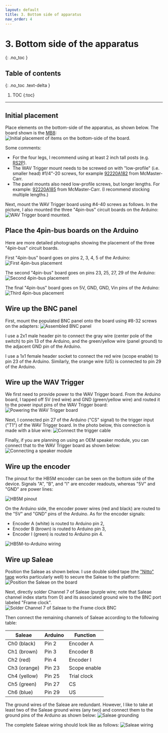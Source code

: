 ```yaml
---
layout: default
title: 3. Bottom side of apparatus
nav_order: 4
---
```


# 3. Bottom side of the apparatus
{: .no_toc }

## Table of contents
{: .no_toc .text-delta }

1. TOC
{:toc}

---

## Initial placement

Place elements on the bottom-side of the apparatus, as shown below. The board shown is the [MB8](https://www.thorlabs.com/thorproduct.cfm?partnumber=MB8):
![Initial placement of items on the bottom-side of the board](bottom_side_initial.jpg).

Some comments:
- For the four legs, I recommend using at least 2 inch tall posts (e.g. [RS2P](https://www.thorlabs.com/thorproduct.cfm?partnumber=RS2P)).
- The WAV Trigger mount needs to be screwed on with "low-profile" (i.e. smaller head) #1/4"-20 screws, for example [92220A182](https://www.mcmaster.com/92220a182) from McMaster-Carr.
- The panel mounts also need low-profile screws, but longer lengths. For example: [92220A185](https://www.mcmaster.com/92220a185) from McMaster-Carr. (I recommend stocking multiple lengths.)

Next, mount the WAV Trigger board using #4-40 screws as follows. In the picture, I also mounted the three "4pin-bus" circuit boards on the Arduino:
![WAV Trigger board mounted](bottom_with_wav.jpg).

## Place the 4pin-bus boards on the Arduino

Here are more detailed photographs showing the placement of the three "4pin-bus" circuit boards.

First "4pin-bus" board goes on pins 2, 3, 4, 5 of the Arduino:
![First 4pin-bus placement](4pin_first.jpg)

The second "4pin-bus" board goes on pins 23, 25, 27, 29 of the Arduino:
![Second 4pin-bus placement](4pin_second.jpg)

The final "4pin-bus" board goes on 5V, GND, GND, Vin pins of the Arduino:
![Third 4pin-bus placement](4pin_third.jpg)

## Wire up the BNC panel

First, mount the populated BNC panel onto the board using #8-32 screws on the adapters:
![Assembled BNC panel](bnc_panel_wiring.jpg)

I use a 2x1 male header pin to connect the gray wire (center pole of the switch) to pin 13 of the Arduino, and the green/yellow wire (panel ground) to the adjacent GND pin of the Arduino.

I use a 1x1 female header socket to connect the red wire (scope enable) to pin 23 of the Arduino. Similarly, the orange wire (US) is connected to pin 29 of the Arduino.

## Wire up the WAV Trigger

We first need to provide power to the WAV Trigger board. From the Arduino board, I tapped off 5V (red wire) and GND (green/yellow wire) and routed it to the power input pins of the WAV Trigger board:
![Powering the WAV Trigger board](wav_power.jpg)

Next, I connected pin 27 of the Arduino ("CS" signal) to the trigger input ("T1") of the WAV Trigger board. In the photo below, this connection is made with a blue wire:
![Connect the trigger cable](wav_trig.jpg)

Finally, if you are planning on using an OEM speaker module, you can connect that to the WAV Trigger board as shown below:
![Connecting a speaker module](wav_speaker.jpg)

## Wire up the encoder

The pinout for the HB5M encoder can be seen on the bottom side of the device. Signals "A", "B", and "I" are encoder readouts, whereas "5V" and "GND" are power lines:

![HB5M pinout](encoder_pinout.jpg)

On the Arduino side, the encoder power wires (red and black) are routed to the "5V" and "GND" pins of the Arduino. As for the encoder signals:
- Encoder A (white) is routed to Arduino pin 2,
- Encoder B (brown) is routed to Arduino pin 3,
- Encoder I (green) is routed to Arduino pin 4.

![HB5M-to-Arduino wiring](encoder_to_arduino.jpg)

## Wire up Saleae

Position the Saleae as shown below. I use double sided tape (the ["Nitto" tape](https://www.amazon.com/Nitto-Permacel-P-02-Double-Coated/dp/B000QC2442/) works particularly well) to secure the Saleae to the platform:
![Position the Saleae on the board](saleae_positioning.jpg)

Next, directly solder Channel 7 of Saleae (purple wire; note that Saleae channel index starts from 0) and its associated ground wire to the BNC port labeled "Frame clock".
![Solder Channel 7 of Saleae to the Frame clock BNC](saleae_frame_clk.jpg)

Then connect the remaining channels of Saleae according to the following table:

| Saleae       | Arduino | Function     |
|--------------|---------|--------------|
| Ch0 (black)  | Pin 2   | Encoder A    |
| Ch1 (brown)  | Pin 3   | Encoder B    |
| Ch2 (red)    | Pin 4   | Encoder I    |
| Ch3 (orange) | Pin 23  | Scope enable |
| Ch4 (yellow) | Pin 25  | Trial clock  |
| Ch5 (green)  | Pin 27  | CS           |
| Ch6 (blue)   | Pin 29  | US           |

The ground wires of the Saleae are redundant. However, I like to take at least two of the Saleae ground wires (any two) and connect them to the ground pins of the Arduino as shown below:
![Saleae grounding](saleae_grounding.jpg)

The complete Saleae wiring should look like as follows:
![Saleae wiring](saleae_all_channels.jpg)
